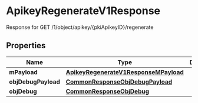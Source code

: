 

# ApikeyRegenerateV1Response

Response for GET /1/object/apikey/{pkiApikeyID}/regenerate

## Properties

| Name | Type | Description | Notes |
|------------ | ------------- | ------------- | -------------|
|**mPayload** | [**ApikeyRegenerateV1ResponseMPayload**](ApikeyRegenerateV1ResponseMPayload.md) |  |  |
|**objDebugPayload** | [**CommonResponseObjDebugPayload**](CommonResponseObjDebugPayload.md) |  |  [optional] |
|**objDebug** | [**CommonResponseObjDebug**](CommonResponseObjDebug.md) |  |  [optional] |



